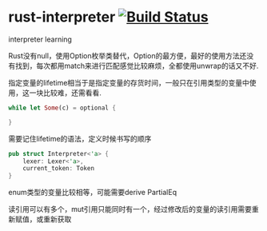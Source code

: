 # rust-interpreter [![Build Status](https://travis-ci.com/Lin-H/rust-interpreter.svg?branch=master)](https://travis-ci.com/Lin-H/rust-interpreter)
interpreter learning

Rust没有null，使用Option枚举类替代，Option的最方便，最好的使用方法还没有找到，每次都用match来进行匹配感觉比较麻烦，全都使用unwrap的话又不好.

指定变量的lifetime相当于是指定变量的存货时间，一般只在引用类型的变量中使用，这一块比较难，还需看看.

```rs
while let Some(c) = optional {

}
```

需要记住lifetime的语法，定义时候书写的顺序

```rs
pub struct Interpreter<'a> {
    lexer: Lexer<'a>,
    current_token: Token
}
```

enum类型的变量比较相等，可能需要derive PartialEq

读引用可以有多个，mut引用只能同时有一个，经过修改后的变量的读引用需要重新赋值，或重新获取